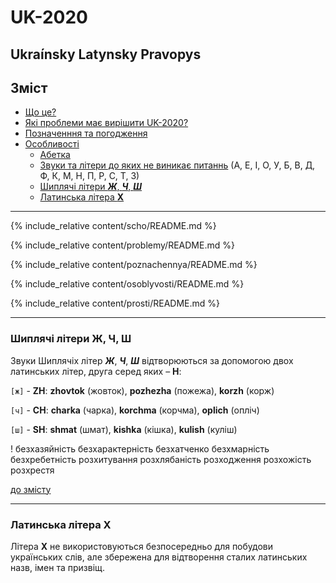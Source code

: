 # UK-2020

## Ukraínsky Latynsky Pravopys


<a name="top"></a>

## Зміст

- [Що це?](#scho)
- [Які проблеми має вирішити UK-2020?](#problemy)
- [Позначенння та погодження](#poznachennya)
- [Особливості](#osoblyvosti)
  - [Абетка](#abetka)
  - [Звуки та літери до яких не виникає питаннь](#bez_problem)
  (А, Е, І, О, У, Б, В, Д, Ф, К, М, Н, П, Р, С, Т, З)
  - [Шиплячі літери _**Ж**_, _**Ч**_, _**Ш**_](#zh_ch_sh)
  - [Латинська літера **X**](#litera_X)

---

{% include_relative content/scho/README.md %}

{% include_relative content/problemy/README.md %}

{% include_relative content/poznachennya/README.md %}

{% include_relative content/osoblyvosti/README.md %}

{% include_relative content/prosti/README.md %}

---

<a name="zh_ch_sh"></a>

### Шиплячі літери Ж, Ч, Ш

Звуки Шиплячіх літер _**Ж**_, _**Ч**_, _**Ш**_ відтворюються за допомогою двох латинських літер, друга серед яких – **H**:

`[ж]` - <span class="l">**ZH**</span>: **zhovtok** (жовток), **pozhezha** (пожежа), **korzh** (корж)

`[ч]` - <span class="l">**CH**</span>: **charka** (чарка), **korchma** (корчма), **oplich** (опліч)

`[ш]` - <span class="l">**SH**</span>: **shmat** (шмат), **kishka** (кішка), **kulish** (куліш)

<span class='warn'>!</span> безхазяйність безхарактерність безхатченко безхмарність безхребетність розхитування розхлябаність розходження розхожість розхрестя

[до змісту](#top)

---

<a name="litera_X"></a>

### Латинська літера Х

Літера **X** не використовуються безпосередньо для побудови українських слів, але збережена для відтворення сталих латинських назв, імен та призвіщ.

